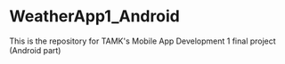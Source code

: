 # WeatherApp1_Android
This is the repository for TAMK's Mobile App Development 1 final project (Android part)
